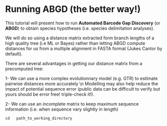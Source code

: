 # Running ABGD (the better way!)

This tutorial will present how to run **Automated Barcode Gap Discovery** (or **ABGD**) to obtain species hypotheses (i.e. species delimitation analyses).

We will do so using a distance matrix extracted form branch lengths of a high quality tree (i.e ML or Bayes) rather than letting ABGD compute distances for us from a multiple alignment in FASTA format (Jukes Cantor by default).

There are several advantages in getting our distance matrix from a precomputed tree:

1- We can use a more complex evolutionnary model (e.g. GTR) to estimate pairwise distances more accurately \n
Modelling may also help reduce the impact of potential sequence error (public data can be difficult to verify but yours should be error free! triple-check it!).

2- We can use an incomplete matrix to keep maximum sequence information (i.e. when sequence vary slightly in length)

```
cd   path_to_working_directory
```
